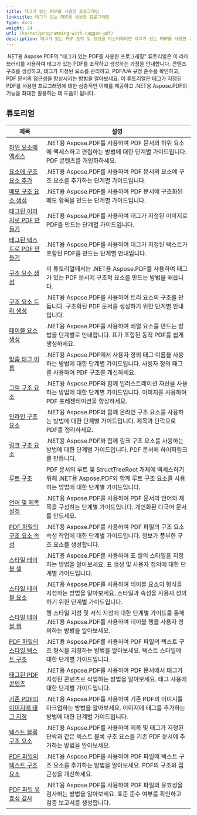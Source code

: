 ```yaml
---
title: 태그가 있는 PDF를 사용한 프로그래밍
linktitle: 태그가 있는 PDF를 사용한 프로그래밍
type: docs
weight: 24
url: /ko/net/programming-with-tagged-pdf/
description: 태그가 있는 PDF 조작 및 생성을 마스터하려면 태그가 있는 PDF를 사용한 .NET 프로그래밍 튜토리얼용 Aspose.PDF를 확인하세요.
---
```


.NET용 Aspose.PDF의 "태그가 있는 PDF를 사용한 프로그래밍" 튜토리얼은 이 라이브러리를 사용하여 태그가 있는 PDF를 조작하고 생성하는 과정을 안내합니다. 콘텐츠 구조를 생성하고, 태그가 지정된 요소를 관리하고, PDF/UA 규정 준수를 확인하고, PDF 문서의 접근성을 향상시키는 방법을 알아보세요. 이 튜토리얼은 태그가 지정된 PDF를 사용한 프로그래밍에 대한 심층적인 이해를 제공하고 .NET용 Aspose.PDF의 기능을 최대한 활용하는 데 도움이 됩니다.

## 튜토리얼
| 제목 | 설명 |
| --- | --- | 
| [하위 요소에 액세스](./access-children-elements/) | .NET용 Aspose.PDF를 사용하여 PDF 문서의 하위 요소에 액세스하고 편집하는 방법에 대한 단계별 가이드입니다. PDF 콘텐츠를 개인화하세요. |  
| [요소에 구조 요소 추가](./add-structure-element-into-element/) | .NET용 Aspose.PDF를 사용하여 PDF 문서의 요소에 구조 요소를 추가하는 단계별 가이드입니다. |  
| [메모 구조 요소 생성](./create-note-structure-element/) | .NET용 Aspose.PDF를 사용하여 PDF 문서에 구조화된 메모 항목을 만드는 단계별 가이드입니다. |  
| [태그된 이미지로 PDF 만들기](./create-pdf-with-tagged-image/) | .NET용 Aspose.PDF를 사용하여 태그가 지정된 이미지로 PDF를 만드는 단계별 가이드입니다. |  
| [태그된 텍스트로 PDF 만들기](./create-pdf-with-tagged-text/) | .NET용 Aspose.PDF를 사용하여 태그가 지정된 텍스트가 포함된 PDF를 만드는 단계별 안내입니다. |  
| [구조 요소 생성](./create-structure-elements/) | 이 튜토리얼에서는 .NET용 Aspose.PDF를 사용하여 태그가 있는 PDF 문서에 구조적 요소를 만드는 방법을 배웁니다. |  
| [구조 요소 트리 생성](./create-structure-elements-tree/) | .NET용 Aspose.PDF를 사용하여 트리 요소의 구조를 만듭니다. 구조화된 PDF 문서를 생성하기 위한 단계별 안내입니다. |  
| [테이블 요소 생성](./create-table-element/) | .NET용 Aspose.PDF를 사용하여 배열 요소를 만드는 방법을 단계별로 안내합니다. 표가 포함된 동적 PDF를 쉽게 생성하세요. |  
| [맞춤 태그 이름](./custom-tag-name/) | .NET용 Aspose.PDF에서 사용자 정의 태그 이름을 사용하는 방법에 대한 단계별 가이드입니다. 사용자 정의 태그를 사용하여 PDF 구조를 개선하세요. |  
| [그림 구조 요소](./illustration-structure-elements/) | .NET용 Aspose.PDF와 함께 일러스트레이션 자산을 사용하는 방법에 대한 단계별 가이드입니다. 이미지를 사용하여 PDF 프레젠테이션을 향상하세요. |  
| [인라인 구조 요소](./inline-structure-elements/) | .NET용 Aspose.PDF와 함께 온라인 구조 요소를 사용하는 방법에 대한 단계별 가이드입니다. 제목과 단락으로 PDF를 정리하세요. |  
| [링크 구조 요소](./link-structure-elements/) | .NET용 Aspose.PDF와 함께 링크 구조 요소를 사용하는 방법에 대한 단계별 가이드입니다. PDF 문서에 하이퍼링크를 만듭니다. |  
| [루트 구조](./root-structure/) | PDF 문서의 루트 및 StructTreeRoot 개체에 액세스하기 위해 .NET용 Aspose.PDF와 함께 루트 구조 요소를 사용하는 방법에 대한 단계별 가이드입니다. |  
| [언어 및 제목 설정](./setup-language-and-title/) | .NET용 Aspose.PDF를 사용하여 PDF 문서의 언어와 제목을 구성하는 단계별 가이드입니다. 개인화된 다국어 문서를 만드세요. |  
| [PDF 파일의 구조 요소 속성](./structure-elements-properties/) | .NET용 Aspose.PDF를 사용하여 PDF 파일의 구조 요소 속성 작업에 대한 단계별 가이드입니다. 정보가 풍부한 구조 요소를 생성합니다. |  
| [스타일 테이블 셀](./style-table-cell/) | .NET용 Aspose.PDF를 사용하여 표 셀의 스타일을 지정하는 방법을 알아보세요. 표 생성 및 사용자 정의에 대한 단계별 가이드입니다. |  
| [스타일 테이블 요소](./style-table-element/) | .NET용 Aspose.PDF를 사용하여 테이블 요소의 형식을 지정하는 방법을 알아보세요. 스타일과 속성을 사용자 정의하기 위한 단계별 가이드입니다. |  
| [스타일 테이블 행](./style-table-row/) | 행 스타일 지정 및 서식 지정에 대한 단계별 가이드를 통해 .NET용 Aspose.PDF를 사용하여 테이블 행을 사용자 정의하는 방법을 알아보세요. |  
| [PDF 파일의 스타일 텍스트 구조](./style-text-structure/) | .NET용 Aspose.PDF를 사용하여 PDF 파일의 텍스트 구조 형식을 지정하는 방법을 알아보세요. 텍스트 스타일에 대한 단계별 가이드입니다. |  
| [태그된 PDF 콘텐츠](./tagged-pdf-content/) | .NET용 Aspose.PDF를 사용하여 PDF 문서에서 태그가 지정된 콘텐츠로 작업하는 방법을 알아보세요. 태그 사용에 대한 단계별 가이드입니다. |  
| [기존 PDF의 이미지에 태그 지정](./tag-image-in-existing-pdf/) | .NET용 Aspose.PDF를 사용하여 기존 PDF의 이미지를 마크업하는 방법을 알아보세요. 이미지에 태그를 추가하는 방법에 대한 단계별 가이드입니다. |  
| [텍스트 블록 구조 요소](./text-block-structure-elements/) | .NET용 Aspose.PDF를 사용하여 제목 및 태그가 지정된 단락과 같은 텍스트 블록 구조 요소를 기존 PDF 문서에 추가하는 방법을 알아보세요. |  
| [PDF 파일의 텍스트 구조 요소](./text-structure-elements/) | .NET용 Aspose.PDF를 사용하여 PDF 파일에 텍스트 구조 요소를 추가하는 방법을 알아보세요. PDF의 구조와 접근성을 개선하세요. |  
| [PDF 파일 유효성 검사](./validate-pdf/) | .NET용 Aspose.PDF를 사용하여 PDF 파일의 유효성을 검사하는 방법을 알아보세요. 표준 준수 여부를 확인하고 검증 보고서를 생성합니다. |  